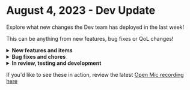 # August 4, 2023 - Dev Update

Explore what new changes the Dev team has deployed in the last week!

This can be anything from new features, bug fixes or QoL changes!

<details>

<summary><strong>New features and items</strong></summary>

* New actions for parsing html and xml
* Crate marketplace tag filtering
* Added a shuffle filter to Jinja
* Workflow builder notes
* Workflow builder multi-select
* New data transform actions
* New Crate Details page

</details>

<details>

<summary><strong>Bug fixes and chores</strong></summary>

* Improved logging for task render failures
* Modified task timeouts to register as a failure
* Modified auto-populate conditions for forms to prevent possible collision with option generator default selection
* Updated forms markdown textfield render condition to reset after submit
* Updated the error messages for Authorized Users to remove "invite" terminology
* Updated the copyright date on Rewst email templates
* Improved toast messages by preventing text from getting cut off and adding a copy button
* Fix a bug where not all organization pickers are showing results recursively
* Upgrade frontend and graph-api from NodeJS 16 to 18
* Removed early return 200 response for datto psa webhooks

</details>

<details>

<summary><strong>In review, testing and development</strong></summary>

* Fix a bug with datto psa webhooks where a 200 response is always returned even when the request isn't valid
* Fix base url for acronis US-2 region
* Update crate cards on Crate Marketplace page and add new sort/filtering options
* Make workflow name, time savings, and original execution available in workflow listeners
* Fix a bug where deleting a user would not delete their associated user invite

</details>

If you'd like to see these in action, review the latest [Open Mic recording here](../../roc-open-mics/rewst-open-mics-north-america/2023-roc-open-mics/august-4th-2023-aharon-on-a-plane.md)
